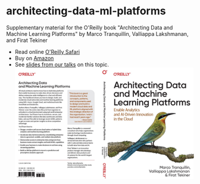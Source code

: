 # architecting-data-ml-platforms
Supplementary material for the O'Reilly book "Architecting Data and Machine Learning Platforms"
by Marco Tranquillin, Valliappa Lakshmanan, and Firat Tekiner

* Read online [O'Reilly Safari](https://www.oreilly.com/library/view/architecting-data-and/9781098151607/)
* Buy on [Amazon](https://www.amazon.com/Architecting-Data-Machine-Learning-Platforms/dp/1098151615)
* See [slides from our talks](./Talks/README.md) on this topic.
![Cover](front_and_back.jpg)


